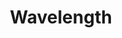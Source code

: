 ---
word: "true"

title: "Wavelength"

categories: ['']

tags: ['Wavelength']

arwords: 'طول الموجة'

arexps: []

enwords: ['Wavelength']

enexps: []

arlexicons: 'ط'

enlexicons: 'W'

authors: ['Ruqayya Roshdy']

translators: ['']

citations: 'مقدمة في حوسبة اللغة العربية'

sources: 'مركز الملك عبدالله بن عبدالعزيز الدولي لخدمة اللغة العربية'

slug: ""
---